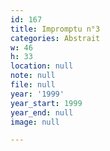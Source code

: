 ```yaml
---
id: 167
title: Impromptu n°3
categories: Abstrait
w: 46
h: 33
location: null
note: null
file: null
year: '1999'
year_start: 1999
year_end: null
image: null

---
```

